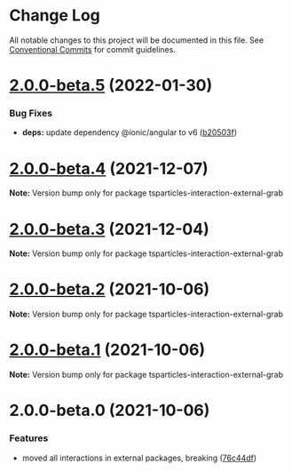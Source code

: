 # Change Log

All notable changes to this project will be documented in this file.
See [Conventional Commits](https://conventionalcommits.org) for commit guidelines.

# [2.0.0-beta.5](https://github.com/matteobruni/tsparticles/compare/tsparticles-interaction-external-grab@2.0.0-beta.4...tsparticles-interaction-external-grab@2.0.0-beta.5) (2022-01-30)


### Bug Fixes

* **deps:** update dependency @ionic/angular to v6 ([b20503f](https://github.com/matteobruni/tsparticles/commit/b20503ff2a29f6c8617f42c764c8a868fc334c5f))





# [2.0.0-beta.4](https://github.com/matteobruni/tsparticles/compare/tsparticles-interaction-external-grab@2.0.0-beta.3...tsparticles-interaction-external-grab@2.0.0-beta.4) (2021-12-07)

**Note:** Version bump only for package tsparticles-interaction-external-grab





# [2.0.0-beta.3](https://github.com/matteobruni/tsparticles/compare/tsparticles-interaction-external-grab@2.0.0-beta.2...tsparticles-interaction-external-grab@2.0.0-beta.3) (2021-12-04)

**Note:** Version bump only for package tsparticles-interaction-external-grab





# [2.0.0-beta.2](https://github.com/matteobruni/tsparticles/compare/tsparticles-interaction-external-grab@2.0.0-beta.1...tsparticles-interaction-external-grab@2.0.0-beta.2) (2021-10-06)

**Note:** Version bump only for package tsparticles-interaction-external-grab





# [2.0.0-beta.1](https://github.com/matteobruni/tsparticles/compare/tsparticles-interaction-external-grab@2.0.0-beta.0...tsparticles-interaction-external-grab@2.0.0-beta.1) (2021-10-06)

**Note:** Version bump only for package tsparticles-interaction-external-grab





# 2.0.0-beta.0 (2021-10-06)


### Features

* moved all interactions in external packages, breaking ([76c44df](https://github.com/matteobruni/tsparticles/commit/76c44dfa64cae994ddb1a004e7ff6cdbe3a4b5a9))
